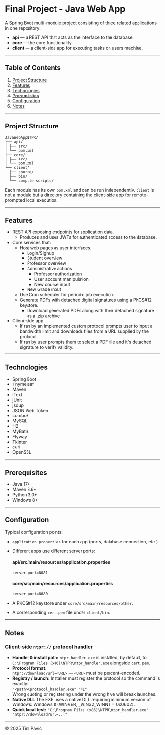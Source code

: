# Final Project - Java Web App

A Spring Boot multi-module project consisting of three related applications in one repository:

- **api** — a REST API that acts as the interface to the database.  
- **core** — the core functionality.
- **client** — a client-side app for executing tasks on users machine.

---

## Table of Contents

1. [Project Structure](#project-structure)
2. [Features](#features)
3. [Technologies](#technologies)
4. [Prerequisites](#prerequisites)
5. [Configuration](#configuration)
6. [Notes](#notes)

---

## Project Structure

```
JavaWebAppNTPR/
├── api/
│ ├── src/
│ └── pom.xml
├── core/
│ ├── src/
│ └── pom.xml
└── client/
  ├── source/
  ├── bin/
  └── compile scripts/
```

Each module has its own `pom.xml` and can be run independently.
`client` is not a module but a directory containing the client-side app for remote-prompted local execution.

---

## Features

- REST API exposing endpoints for application data.
  - Produces and uses JWTs for authenticated access to the database.
- Core services that:
  - Host web pages as user interfaces.
    - Login/Signup
    - Student overview
    - Professor overview
    - Administrative actions
      - Professor authorization
      - User account manipulation
      - New course input
    - New Grade input
  - Use Cron scheduler for periodic job execution.
  - Generate PDFs with detached digital signatures using a PKCS#12 keystore.
    - Download generated PDFs along with their detached signature as a .zip archive
- Client-side app
  - If ran by an implemented custom protocol prompts user to input a bandwidth limit and downloads files from a URL supplied by the protocol.
  - If ran by user prompts them to select a PDF file and it's detached signature to verify validity.

---

## Technologies

- Spring Boot
- Thymeleaf
- Maven
- iText
- jUnit
- jsoup
- JSON Web Token
- Lombok
- MySQL
- H2
- MyBatis
- Flyway
- Tkinter
- curl
- OpenSSL

---

## Prerequisites

- Java 17+
- Maven 3.6+
- Python 3.0+
- Windows 8+

---

## Configuration

Typical configuration points:

- `application.properties` for each app (ports, database connection, etc.).
- Different apps use different server ports:

    #### api/src/main/resources/application.properties
    `server.port=8081`

    #### core/src/main/resources/application.properties
    `server.port=8080`

- A PKCS#12 keystore under `core/src/main/resources/other`.
- A corresponding `cert.pem` file under `client/bin`.

---

## Notes

### Client-side `ntpr://` protocol handler

- **Handler & install path:** `ntpr_handler.exe` is installed, by default, to `C:\Program Files (x86)\NTPR\ntpr_handler.exe` alongside `cert.pem`.  
- **Protocol format:**  
  `ntpr://download?url=<URL>` — `<URL>` must be percent-encoded.
- **Registry / launch:** Installer must register the protocol so the command is exactly:  
  `"<path>\protocol_handler.exe" "%1"`  
  Wrong quoting or registering under the wrong hive will break launches.
- **Native DLL** The EXE uses a native DLL requiring minimum version of Windows: Windows 8 (WINVER, _WIN32_WINNT = 0x0602).
- **Quick local test:**
  `"C:\Program Files (x86)\NTPR\ntpr_handler.exe" "ntpr://download?url=..."`

---

© 2025 Tim Pavić
